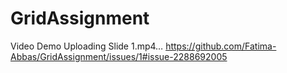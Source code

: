 # GridAssignment
Video Demo
Uploading Slide 1.mp4…
https://github.com/Fatima-Abbas/GridAssignment/issues/1#issue-2288692005
